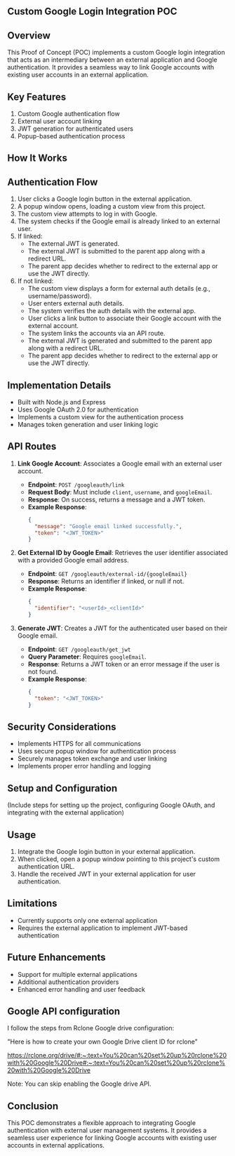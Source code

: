 ## Custom Google Login Integration POC

## **Overview**

This Proof of Concept (POC) implements a custom Google login integration that acts as an intermediary between an external application and Google authentication. It provides a seamless way to link Google accounts with existing user accounts in an external application.

## **Key Features**

1. Custom Google authentication flow
2. External user account linking
3. JWT generation for authenticated users
4. Popup-based authentication process

## **How It Works**

## **Authentication Flow**

1. User clicks a Google login button in the external application.
2. A popup window opens, loading a custom view from this project.
3. The custom view attempts to log in with Google.
4. The system checks if the Google email is already linked to an external user.
5. If linked:
    - The external JWT is generated.
    - The external JWT is submitted to the parent app along with a redirect URL.
    - The parent app decides whether to redirect to the external app or use the JWT directly.
6. If not linked:
    - The custom view displays a form for external auth details (e.g., username/password).
    - User enters external auth details.
    - The system verifies the auth details with the external app.
    - User clicks a link button to associate their Google account with the external account.
    - The system links the accounts via an API route.
    - The external JWT is generated and submitted to the parent app along with a redirect URL.
    - The parent app decides whether to redirect to the external app or use the JWT directly.

## **Implementation Details**

- Built with Node.js and Express
- Uses Google OAuth 2.0 for authentication
- Implements a custom view for the authentication process
- Manages token generation and user linking logic

## **API Routes**

1. **Link Google Account**: Associates a Google email with an external user account.
   - **Endpoint**: `POST /googleauth/link`
   - **Request Body**: Must include `client`, `username`, and `googleEmail`.
   - **Response**: On success, returns a message and a JWT token.
   - **Example Response**:
     ```json
     {
       "message": "Google email linked successfully.",
       "token": "<JWT_TOKEN>"
     }
     ```

2. **Get External ID by Google Email**: Retrieves the user identifier associated with a provided Google email address.
   - **Endpoint**: `GET /googleauth/external-id/{googleEmail}`
   - **Response**: Returns an identifier if linked, or null if not.
   - **Example Response**:
     ```json
     {
       "identifier": "<userId>_<clientId>"
     }
     ```

3. **Generate JWT**: Creates a JWT for the authenticated user based on their Google email.
   - **Endpoint**: `GET /googleauth/get_jwt`
   - **Query Parameter**: Requires `googleEmail`.
   - **Response**: Returns a JWT token or an error message if the user is not found.
   - **Example Response**:
     ```json
     {
       "token": "<JWT_TOKEN>"
     }
     ```

## **Security Considerations**

- Implements HTTPS for all communications
- Uses secure popup window for authentication process
- Securely manages token exchange and user linking
- Implements proper error handling and logging

## **Setup and Configuration**

(Include steps for setting up the project, configuring Google OAuth, and integrating with the external application)

## **Usage**

1. Integrate the Google login button in your external application.
2. When clicked, open a popup window pointing to this project's custom authentication URL.
3. Handle the received JWT in your external application for user authentication.

## **Limitations**

- Currently supports only one external application
- Requires the external application to implement JWT-based authentication

## **Future Enhancements**

- Support for multiple external applications
- Additional authentication providers
- Enhanced error handling and user feedback

## Google API configuration

I follow the steps from Rclone Google drive configuration:

"Here is how to create your own Google Drive client ID for rclone"

https://rclone.org/drive/#:~:text=You%20can%20set%20up%20rclone%20with%20Google%20Drive#:~:text=You%20can%20set%20up%20rclone%20with%20Google%20Drive

Note: You can skip enabling the Google drive API.

## **Conclusion**

This POC demonstrates a flexible approach to integrating Google authentication with external user management systems. It provides a seamless user experience for linking Google accounts with existing user accounts in external applications.